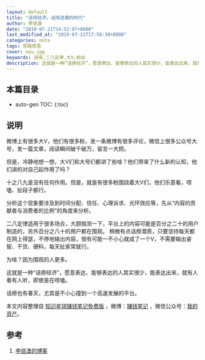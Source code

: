 ```yaml
---
layout: default
title: "话唠经济，话唠逆袭的时代"
author: 李佶澳
date: "2019-07-21T14:52:07+0800"
last_modified_at: "2019-07-21T17:58:30+0800"
categories: note
tags: 思路感悟
cover: eyu.jpg
keywords: 话唠,二八定律,大V,粉丝
description: 这就是一种“话痨经济”，愿意表达、能够表达的人其实很少，能表达出来，就有人看有人听，即使是在唠嗑。二八定律适用于很多场合
---
```


## 本篇目录

* auto-gen TOC:
{:toc}

## 说明

微博上有很多大V，他们有很多粉，发一条微博有很多评论，微信上很多公众号大号，发一篇文章，阅读瞬间破千破万，留言一大把。

但是，冷静地想一想，大V们和大号们都讲了些啥？他们带来了什么新的认知，他们讲的对自己起作用了吗？

十之八九是没有任何作用。但是，就是有很多粉围绕着大V们，他们乐意看，唠嗑、扯段子都行。

分析这个现象要涉及到时间分配、信任、心理诉求、光环效应等，先从“内容的贡献者与消费者的比例”的角度来分析。

二八定律适用于很多场合，大胆揣测一下，平台上的内容可能是百分之二十的用户制造的，另外百分之八十的用户都在围观。
稍微有点话痨潜质，只要坚持每天都在网上得瑟，不停地输出内容，很有可能一不小心就成了一个V，不需要输出睿智、干货、硬料，每天扯家常就行。

为啥？因为围观的人更多。

这就是一种“话痨经济”，愿意表达、能够表达的人其实很少，能表达出来，就有人看有人听，即使是在唠嗑。

话痨也有春天，尤其是不小心撞到一个高速发展的平台。

本文内容整理自 [知识星球赚钱笔记免费版](https://t.zsxq.com/aemmQfm) ，微博：[赚钱笔记](https://weibo.com/6876203019/profile?rightmod=1&wvr=6&mod=personinfo&is_all=1) ，微信公众号：[我的资产](https://www.lijiaocn.com/img/invest.jpg)。

## 参考

1. [李佶澳的博客][1]

[1]: https://www.lijiaocn.com "李佶澳的博客"
